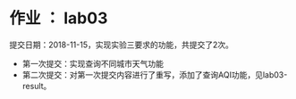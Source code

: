 # 作业 ： lab03

 提交日期：2018-11-15，实现实验三要求的功能，共提交了2次。</font>

   + 第一次提交：实现查询不同城市天气功能
   + 第二次提交：对第一次提交内容进行了重写，添加了查询AQI功能，见lab03-result。
